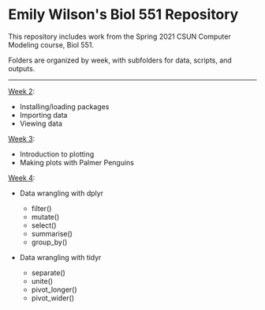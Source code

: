 # Emily Wilson's Biol 551 Repository

This repository includes work from the Spring 2021 CSUN Computer Modeling course, Biol 551.

Folders are organized by week, with subfolders for data, scripts, and outputs. 

***

[Week 2](https://github.com/Biol551-CSUN/Wilson/tree/main/Week_2):
* Installing/loading packages
* Importing data
* Viewing data
 
[Week 3](https://github.com/Biol551-CSUN/Wilson/tree/main/Week_3):
* Introduction to plotting
* Making plots with Palmer Penguins

[Week 4](https://github.com/Biol551-CSUN/Wilson/tree/main/Week_4):
* Data wrangling with dplyr
  * filter()
  * mutate()
  * select()
  * summarise()
  * group_by()

* Data wrangling with tidyr
  * separate()
  * unite()
  * pivot_longer()
  * pivot_wider()
